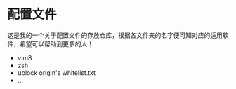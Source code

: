 # 配置文件

这是我的一个关于配置文件的存放仓库，根据各文件夹的名字便可知对应的适用软件，希望可以帮助到更多的人！

* vim8 
* zsh
* ublock origin's whitelist.txt
* ...
